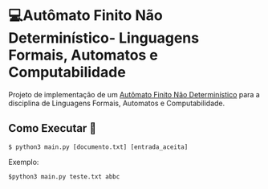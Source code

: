 # :computer:Autômato Finito Não Determinístico- Linguagens Formais, Automatos e Computabilidade

Projeto de implementação de um [Autômato Finito Não Determinístico](https://en.wikipedia.org/wiki/Nondeterministic_finite_automaton) para a disciplina de Linguagens Formais, Automatos e Computabilidade.

## Como Executar 🚀

	$ python3 main.py [documento.txt] [entrada_aceita]

  Exemplo:

	$python3 main.py teste.txt abbc
